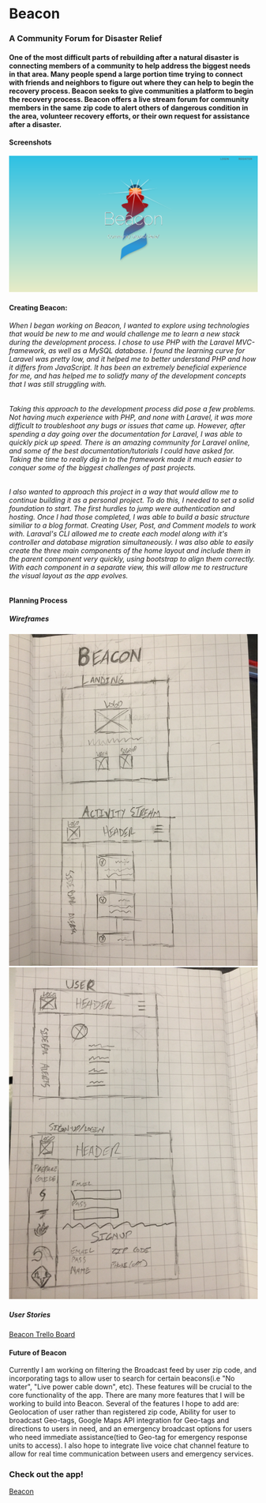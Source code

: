 # Beacon

### A Community Forum for Disaster Relief

#### One of the most difficult parts of rebuilding after a natural disaster is connecting members of a community to help address the biggest needs in that area. Many people spend a large portion time trying to connect with friends and neighbors to figure out where they can help to begin the recovery process. Beacon seeks to give communities a platform to begin the recovery process. Beacon offers a live stream forum for community members in the same zip code to alert others of dangerous condition in the area, volunteer recovery efforts, or their own request for assistance after a disaster. 


#### Screenshots
![](public/img/landing.png)


#### Creating Beacon:

###### When I began working on Beacon, I wanted to explore using technologies that would be new to me and would challenge me to learn a new stack during the development process. I chose to use PHP with the Laravel MVC-framework, as well as a MySQL database. I found the learning curve for Laravel was pretty low, and it helped me to better understand PHP and how it differs from JavaScript. It has been an extremely beneficial experience for me, and has helped me to solidfy many of the development concepts that I was still struggling with. 

###### Taking this approach to the development process did pose a few problems. Not having much experience with PHP, and none with Laravel, it was more difficult to troubleshoot any bugs or issues that came up. However, after spending a day going over the documentation for Laravel, I was able to quickly pick up speed. There is an amazing community for Laravel online, and some of the best documentation/tutorials I could have asked for. Taking the time to really dig in to the framework made it much easier to conquer some of the biggest challenges of past projects.

###### I also wanted to approach this project in a way that would allow me to continue building it as a personal project. To do this, I needed to set a solid foundation to start. The first hurdles to jump were authentication and hosting. Once I had those completed, I was able to build a basic structure similiar to a blog format. Creating User, Post, and Comment models to work with. Laraval's CLI allowed me to create each model along with it's controller and database migration simultaneously. I was also able to easily create the three main components of the home layout and include them in the parent component very quickly, using bootstrap to align them correctly. With each component in a separate view, this will allow me to restructure the visual layout as the app evolves. 


#### Planning Process

##### Wireframes

![](wireframes/landing_home.jpg?raw=true)
![](wireframes/user_login.jpg?raw=true)

##### User Stories
[Beacon Trello Board](https://trello.com/b/u0CrgD33/beacon)


#### Future of Beacon
Currently I am working on filtering the Broadcast feed by user zip code, and incorporating tags to allow user to search for certain beacons(i.e "No water", "Live power cable down", etc). These features will be crucial to the core functionality of the app.
There are many more features that I will be working to build into Beacon. Several of the features I hope to add are:	Geolocation of user rather than registered zip code, Ability for user to broadcast Geo-tags, Google Maps API integration for Geo-tags and directions to users in need, and an emergency broadcast options for users who need immediate assistance(tied to Geo-tag for emergency response units to access). I also hope to integrate live voice chat channel feature to allow for real time communication between users and emergency services. 


### Check out the app!
[Beacon](https://quiet-headland-93649.herokuapp.com/)
